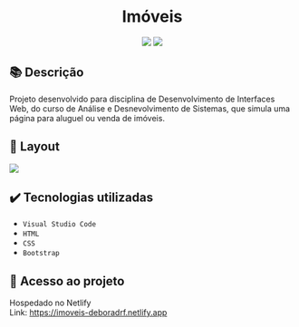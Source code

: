 <h1 align="center">Imóveis</h1>
<p align="center">
  <img src="https://img.shields.io/badge/STATUS-CONCLUIDO-green?style=plastic">
  <img src="https://img.shields.io/github/stars/deboradrf?style=social">
</p>

## 📚 Descrição
Projeto desenvolvido para disciplina de Desenvolvimento de Interfaces Web, do curso de Análise e Desnevolvimento de Sistemas, que simula uma página para aluguel ou venda de imóveis.

## 🎨 Layout
<img src="https://github.com/user-attachments/assets/544a6e73-d56a-483b-b08b-8a7808a521c8">

## ✔️ Tecnologias utilizadas
- ``Visual Studio Code``
- ``HTML``
- ``CSS``
- ``Bootstrap``

## 📁 Acesso ao projeto
Hospedado no Netlify <br>
Link: https://imoveis-deboradrf.netlify.app
